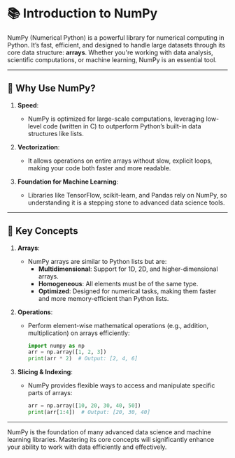 # 📚 Introduction to NumPy

NumPy (Numerical Python) is a powerful library for numerical computing in Python. It’s fast, efficient, and designed to handle large datasets through its core data structure: **arrays**. Whether you're working with data analysis, scientific computations, or machine learning, NumPy is an essential tool.

---

## 🌟 Why Use NumPy?

1. **Speed**:
   - NumPy is optimized for large-scale computations, leveraging low-level code (written in C) to outperform Python’s built-in data structures like lists.

2. **Vectorization**:
   - It allows operations on entire arrays without slow, explicit loops, making your code both faster and more readable.

3. **Foundation for Machine Learning**:
   - Libraries like TensorFlow, scikit-learn, and Pandas rely on NumPy, so understanding it is a stepping stone to advanced data science tools.

---

## 🔑 Key Concepts

1. **Arrays**:
   - NumPy arrays are similar to Python lists but are:
     - **Multidimensional**: Support for 1D, 2D, and higher-dimensional arrays.
     - **Homogeneous**: All elements must be of the same type.
     - **Optimized**: Designed for numerical tasks, making them faster and more memory-efficient than Python lists.

2. **Operations**:
   - Perform element-wise mathematical operations (e.g., addition, multiplication) on arrays efficiently:
     ```python
     import numpy as np
     arr = np.array([1, 2, 3])
     print(arr * 2)  # Output: [2, 4, 6]
     ```

3. **Slicing & Indexing**:
   - NumPy provides flexible ways to access and manipulate specific parts of arrays:
     ```python
     arr = np.array([10, 20, 30, 40, 50])
     print(arr[1:4])  # Output: [20, 30, 40]
     ```

---

NumPy is the foundation of many advanced data science and machine learning libraries. Mastering its core concepts will significantly enhance your ability to work with data efficiently and effectively.